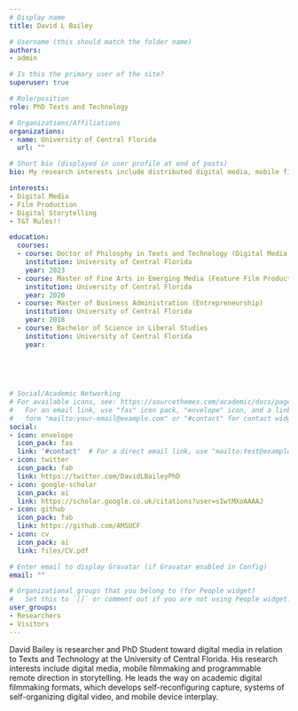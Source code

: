 ```yaml
---
# Display name
title: David L Bailey

# Username (this should match the folder name)
authors:
- admin

# Is this the primary user of the site?
superuser: true

# Role/position
role: PhD Texts and Technology

# Organizations/Affiliations
organizations:
- name: University of Central Florida
  url: ""

# Short bio (displayed in user profile at end of posts)
bio: My research interests include distributed digital media, mobile filmmaking and programmable storytelling.

interests:
- Digital Media
- Film Production
- Digital Storytelling
- T&T Rules!!

education:
  courses:
  - course: Doctor of Philosphy in Texts and Technology (Digital Media)
    institution: University of Central Florida
    year: 2023
  - course: Master of Fine Arts in Emerging Media (Feature Film Production)
    institution: University of Central Florida
    year: 2020
  - course: Master of Business Administration (Entrepreneurship)
    institution: University of Central Florida
    year: 2018
  - course: Bachelor of Science in Liberal Studies
    institution: University of Central Florida
    year: 
    
    
  
  

# Social/Academic Networking
# For available icons, see: https://sourcethemes.com/academic/docs/page-builder/#icons
#   For an email link, use "fas" icon pack, "envelope" icon, and a link in the
#   form "mailto:your-email@example.com" or "#contact" for contact widget.
social:
- icon: envelope
  icon_pack: fas
  link: '#contact'  # For a direct email link, use "mailto:test@example.org".
- icon: twitter
  icon_pack: fab
  link: https://twitter.com/DavidLBaileyPhD
- icon: google-scholar
  icon_pack: ai
  link: https://scholar.google.co.uk/citations?user=sIwtMXoAAAAJ
- icon: github
  icon_pack: fab
  link: https://github.com/AMSUCF
- icon: cv
  icon_pack: ai
  link: files/CV.pdf

# Enter email to display Gravatar (if Gravatar enabled in Config)
email: ""

# Organizational groups that you belong to (for People widget)
#   Set this to `[]` or comment out if you are not using People widget.
user_groups:
- Researchers
- Visitors
---
```


David Bailey is researcher and PhD Student toward digital media in relation to Texts and Technology at the University of Central Florida. His research interests include digital media, mobile filmmaking and programmable remote direction in storytelling. He leads the way on academic digital filmmaking formats, which develops self-reconfiguring capture, systems of self-organizing digital video, and mobile device interplay.


